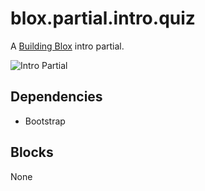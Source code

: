 # blox.partial.intro.quiz

A [Building Blox](https://github.com/Building-Blox/building-blox) intro partial.

![Intro Partial](https://building-blox.s3.amazonaws.com/quiz/intro.PNG)

## Dependencies
- Bootstrap

## Blocks
None